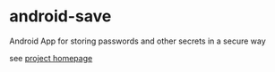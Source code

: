 # android-save

Android App for storing passwords and other secrets in a secure way

see <a href="http://michaelgnatz.de/android-save.html">project homepage</a>
